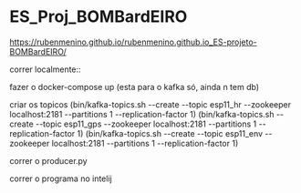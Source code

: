 # ES_Proj_BOMBardEIRO
https://rubenmenino.github.io/rubenmenino.github.io_ES-projeto-BOMBardEIRO/

correr localmente::

  fazer o docker-compose up    (esta para o kafka só, ainda n tem db)

  criar os topicos   (bin/kafka-topics.sh --create --topic esp11_hr --zookeeper localhost:2181 --partitions 1 --replication-factor 1)
                     (bin/kafka-topics.sh --create --topic esp11_gps --zookeeper localhost:2181 --partitions 1 --replication-factor 1)
                     (bin/kafka-topics.sh --create --topic esp11_env --zookeeper localhost:2181 --partitions 1 --replication-factor 1)
                     
  correr o producer.py
  
  correr o programa no intelij
  
  
